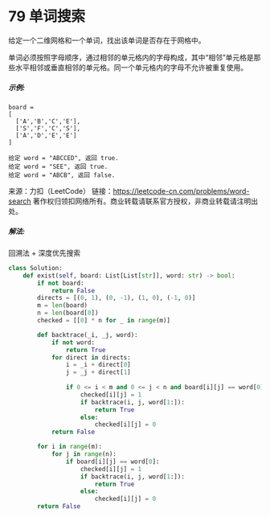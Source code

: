 # 79 单词搜索

给定一个二维网格和一个单词，找出该单词是否存在于网格中。

单词必须按照字母顺序，通过相邻的单元格内的字母构成，其中“相邻”单元格是那些水平相邻或垂直相邻的单元格。同一个单元格内的字母不允许被重复使用。

##### 示例:

```
board =
[
  ['A','B','C','E'],
  ['S','F','C','S'],
  ['A','D','E','E']
]

给定 word = "ABCCED", 返回 true.
给定 word = "SEE", 返回 true.
给定 word = "ABCB", 返回 false.
```

来源：力扣（LeetCode）
链接：https://leetcode-cn.com/problems/word-search
著作权归领扣网络所有。商业转载请联系官方授权，非商业转载请注明出处。

##### 解法:

回溯法 + 深度优先搜索

```python
class Solution:
    def exist(self, board: List[List[str]], word: str) -> bool:
        if not board:
            return False
        directs = [(0, 1), (0, -1), (1, 0), (-1, 0)]
        m = len(board)
        n = len(board[0])
        checked = [[0] * n for _ in range(m)]

        def backtrace(_i, _j, word):
            if not word:
                return True
            for direct in directs:
                i = _i + direct[0]
                j = _j + direct[1]
            
                if 0 <= i < m and 0 <= j < n and board[i][j] == word[0] and checked[i][j] == 0:
                    checked[i][j] = 1
                    if backtrace(i, j, word[1:]):
                        return True
                    else:
                        checked[i][j] = 0
            return False

        for i in range(m):
            for j in range(n):
                if board[i][j] == word[0]:
                    checked[i][j] = 1
                    if backtrace(i, j, word[1:]):
                        return True
                    else:
                        checked[i][j] = 0
        return False
```

